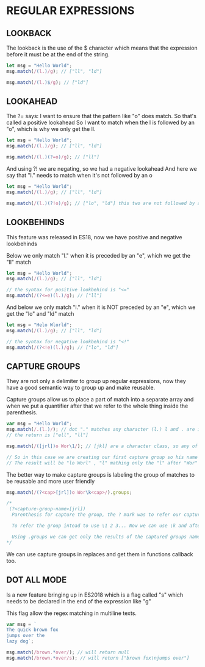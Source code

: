# REGULAR EXPRESSIONS

## LOOKBACK

The lookback is the use of the \$ character which means that the expression before it must be at the end of the string.

```js
let msg = "Hello World";
msg.match(/(l.)/g); // ["ll", "ld"]

msg.match(/(l.)$/g); // ["ld"]
```

## LOOKAHEAD

The ?= says: I want to ensure that the pattern like "o" does match.
So that's called a positive lookahead
So I want to match when the l is followed by an "o", which is why we only get the ll.

```js
let msg = "Hello World";
msg.match(/(l.)/g); // ["ll", "ld"]

msg.match(/(l.)(?=o)/g); // ["ll"]
```

And using ?! we are negating, so we had a negative lookahead
And here we say that "l." needs to match when it's not followed by an o

```js
let msg = "Hello World";
msg.match(/(l.)/g); // ["ll", "ld"]

msg.match(/(l.)(?!o)/g); // ["lo", "ld"] this two are not followed by an o
```

## LOOKBEHINDS

This feature was released in ES18, now we have positive and negative lookbehinds

Below we only match "l." when it is preceded by an "e", which we get the "ll" match

```js
let msg = "Hello World";
msg.match(/(l.)/g); // ["ll", "ld"]

// the syntax for positive lookbehind is "<="
msg.match(/(?<=e)(l.)/g); // ["ll"]
```

And below we only match "l." when it is NOT preceded by an "e", which we get the "lo" and "ld" match

```js
let msg = "Helo Wlorld";
msg.match(/(l.)/g); // ["ll", "ld"]

// the syntax for negative lookbehind is "<!"
msg.match(/(?<!e)(l.)/g); // ["lo", "ld"]
```

## CAPTURE GROUPS

They are not only a delimiter to group up regular expressions, now they have a good semantic way to group up and make reusable.

Capture groups allow us to place a part of match into a separate array and when we put a quantifier after that we refer to the whole thing inside the parenthesis.

```js
var msg = "Hello World";
msg.match(/.(l.)/); // dot "." matches any character (l.) l and . are inside the capture group.
// the return is ["ell", "ll"]

msg.match(/([jrl])o Wor\1/); // [jkl] are a character class, so any of them can match before the "o", The character class is a short hand for OR (j|k|l) and ranges [0-9]

// So in this case we are creating our first capture group so his name is \1 and this capture group matches a character class.
// The result will be "lo Worl" , "l" mathing only the "l" after "Wor" and before "o".
```

The better way to make capture groups is labeling the group of matches to be reusable and more user friendly

```js
msg.match(/(?<cap>[jrl])o Wor\k<cap>/).groups;

/*
 (?<capture-group-name>[jrl]) 
  Parenthesis for capture the group, the ? mark was to refer our capture group name, which is inside the <> before the expression that we want to match

  To refer the group intead to use \1 2 3... Now we can use \k and after the name of the group \k<capture-group-name>

  Using .groups we can get only the results of the captured groups named... That expression will return {cap: "l"}
*/
```

We can use capture groups in replaces and get them in functions callback too.

## DOT ALL MODE

Is a new feature bringing up in ES2018 which is a flag called "s" which needs to be declared in the end of the expression like "g"

This flag allow the regex matching in multiline texts.

```js
var msg = `
The quick brown fox
jumps over the
lazy dog`;

msg.match(/brown.*over/); // will return null
msg.match(/brown.*over/s); // will return ["brown fox\njumps over"]
```
